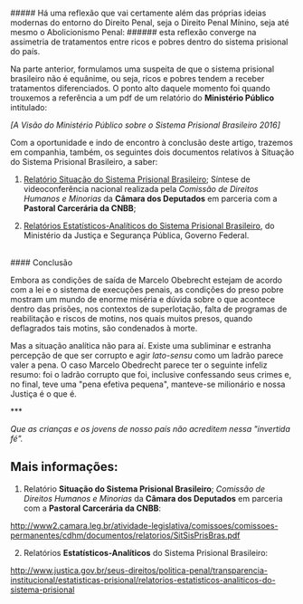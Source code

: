 <br>
##### Há uma reflexão que vai certamente além das próprias ideias modernas do entorno do Direito Penal, seja o Direito Penal Mínino, seja até mesmo o Abolicionismo Penal: 
###### esta reflexão converge na assimetria de tratamentos entre ricos e pobres dentro do sistema prisional do país.
<br>

Na parte anterior, formulamos uma suspeita de que o sistema prisional brasileiro não é equânime, ou seja, ricos e pobres tendem a receber tratamentos diferenciados. O ponto alto daquele momento foi quando trouxemos a referência a um pdf de um relatório do **Ministério Público** intitulado:

<cite>
[A Visão do Ministério Público sobre o Sistema Prisional Brasileiro 2016]
</cite>

Com a oportunidade e indo de encontro à conclusão deste artigo, trazemos em companhia, também, os seguintes dois documentos relativos à Situação do Sistema Prisional Brasileiro, a saber:

1. [Relatório Situação do Sistema Prisional Brasileiro]; Síntese de videoconferência nacional realizada pela _Comissão de Direitos Humanos e Minorias_ da **Câmara dos Deputados** em parceria com a **Pastoral Carcerária da CNBB**;

2. [Relatórios Estatísticos-Analíticos do Sistema Prisional Brasileiro], do Ministério da Justiça e Segurança Pública, Governo Federal.

<br>
#### Conclusão

Embora as condições de saída de Marcelo Obebrecht estejam de acordo com a lei e o sistema de execuções penais, as condições do preso pobre mostram um mundo de enorme miséria e dúvida sobre o que acontece dentro das prisões, nos contextos de superlotação, falta de programas de reabilitação e riscos de motins, nos quais muitos presos, quando deflagrados tais motins, são condenados à morte.

Mas a situação analítica não para aí. Existe uma subliminar e estranha percepção de que ser corrupto e agir _lato-sensu_ como um ladrão parece valer a pena. O caso Marcelo Obedrecht parece ter o seguinte infeliz resumo: foi o ladrão corrupto que foi, inclusive confessando seus crimes e, no final, teve uma "pena efetiva pequena", manteve-se milionário e nossa Justiça é o que é.


\*\*\*

<cite>
Que as crianças e os jovens de nosso país não acreditem nessa "invertida fé".
</cite>

<br>

Mais informações:
-----------------

[A Visão do Ministério Público sobre o Sistema Prisional Brasileiro 2016]: http://www.cnmp.mp.br/portal/images/Publicacoes/documentos/2016/Livro_sistema_prisional_web_7_12_2016.pdf 

1) Relatório **Situação do Sistema Prisional Brasileiro**; _Comissão de Direitos Humanos e Minorias_ da **Câmara dos Deputados** em parceria com a **Pastoral Carcerária da CNBB**:

http://www2.camara.leg.br/atividade-legislativa/comissoes/comissoes-permanentes/cdhm/documentos/relatorios/SitSisPrisBras.pdf

[Relatório Situação do Sistema Prisional Brasileiro]:http://www2.camara.leg.br/atividade-legislativa/comissoes/comissoes-permanentes/cdhm/documentos/relatorios/SitSisPrisBras.pdf

2) Relatórios **Estatísticos-Analíticos** do Sistema Prisional Brasileiro:

http://www.justica.gov.br/seus-direitos/politica-penal/transparencia-institucional/estatisticas-prisional/relatorios-estatisticos-analiticos-do-sistema-prisional

[Relatórios Estatísticos-Analíticos do Sistema Prisional Brasileiro]: http://www.justica.gov.br/seus-direitos/politica-penal/transparencia-institucional/estatisticas-prisional/relatorios-estatisticos-analiticos-do-sistema-prisional
